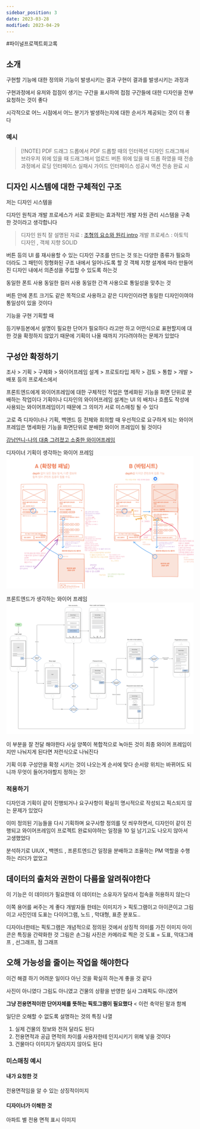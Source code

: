 ```yaml
---
sidebar_position: 3
date: 2023-03-28
modified: 2023-04-29
---
```


#파이널프로젝트회고록

## 소개

구현할 기능에 대한 정의와 기능이 발생시키는 결과
구현이 결과를 발생시키는 과정과

구현과정에서 유저와 접점이 생기는 구간을 표시하여
접점 구간들에 대한 디자인을 전부 요청하는 것이 좋다

시각적으로 어느 시점에서 어느 분기가 발생하는지에 대한
순서가 제공되는 것이 더 좋다

### 예시

> [!NOTE] PDF 드래그 드롭에서 PDF 드롭할 때의 인터렉션 디자인
> 드래그해서 브라우저 위에 있을 때
> 드래그해서 업로드 버튼 위에 있을 때
> 드롭 하였을 때
> 전송과정에서 로딩 인터페이스
> 실패시 가이드 인터페이스
> 성공시 액션
> 전송 완료 시

## 디자인 시스템에 대한 구체적인 구조

저는 디자인 시스템을

디자인 원칙과 개발 프로세스가 서로 호환되는
효과적인 개발 자원 관리 시스템을 구축한 것이라고 생각합니다

> 디자인 원칙 잘 설명된 자료 : [조형의 요소와 원리 intro](https://story.pxd.co.kr/192)
> 개발 프로세스 : 아토믹 디자인 , 객체 지향 SOLID

버튼 등의 UI 를 재사용할 수 있는 디자인 구조를 만드는 것
또는 다양한 종류가 필요하더라도 그 패턴이 정형화된 구조 내에서 일어나도록 할 것
객체 지향 설계에 따라 만들어진 디자인 내에서 의존성을 주입할 수 있도록 하는것

동일한 폰트 사용
동일한 컬러 사용
동일한 간격 사용으로 통일성을 맞추는 것

버튼 안에 폰트 크기도 같은 목적으로 사용하고 같은 디자인이라면 동일한 디자인이여야 통일성이 있을 것이다

기능을 구현 기획할 때

등기부등본에서 설명이 필요한 단어가 필요하다 라고만 하고
어떤식으로 표현할지에 대한 것을 확정하지 않았기 때문에 기획이 나올 때까지
기다려야하는 문제가 있었다

## 구성안 확정하기

조사 > 기획 > 구체화 > 와이어프레임 설계 > 프로토타입 제작 > 검토 > 통합 > 개발 > 배포
등의 프로세스에서

프론트엔드에게 와이어프레임에 대한 구체적인 작업은 명세화된 기능을 화면 단위로 분배하는 작업이다
기획이나 디자인의 와이어프레임 설계는 UI 의 배치나 흐름도 작성에 사용되는 와이어프레임이기 때문에
그 의미가 서로 미스매칭 될 수 있다

고로
즉 디자이너나 기획, 백앤드 등 전체와 회의할 때 우선적으로 요구하게 되는 와이어프레임은
명세화된 기능을 화면단위로 분배한 와이어 프레임이 될 것이다

[강남언니-나의 대충 그려졌고 소중한 와이어프레임](https://blog.gangnamunni.com/post/communication-with-wireframe/)

디자이너 기획이 생각하는 와이어 프레임
![400](file/03-UIUX-Commu-1.png)

프론트엔드가 생각하는 와이어 프레임
![400](file/03-UIUX-Commu.png)

이 부분을 잘 전달 해야한다
사실 양쪽이 복합적으로 녹아든 것이 최종 와이어 프레임이지만 나눠지게 된다면 저런식으로 나눠진다

기획 이후 구성안을 확정 시키는 것이 나오는게 순서에 맞다
순서랑 위치는 바뀌어도 되니까 무엇이 들어가야할지 정하는 것!

### 적용하기

디자인과 기획이 같이 진행되거나 요구사항이 확실히 명시적으로 작성되고 픽스되지 않는 문제가 있었다

이미 정의된 기능들을 다시 기획하며 요구사항 정의를 덧 씌우하면서,
디자인이 같이 진행되고 와이어프레임이 프로젝트 완료되야하는 일정을 10 일 남기고도 나오지 않아서 고생했었다

분석하기로 UIUX , 백엔드 , 프론트엔드간 일정을 분배하고 조율하는 PM 역할을 수행하는 리더가 없었고

## 데이터의 출처와 권한이 다름을 알려줘야한다

이 기능은 이 데이터가 필요한데
이 데이터는 소유자가 달라서 접속을 허용하지 않는다

이쪽 용어를 써주는 게 좋다
개발자들 한테는 이미지가 > 픽토그램이고 아이콘이고 그림이고 사진인데
도표는 다이어그램, 노드 , 막대형, 표준 분포도..

디자이너한테는 픽토그램은 개념적으로 정의된 것에서 상징적 의미를 가진 이미지
아이콘은 특징을 간략화한 것
그림은 손그림
사진은 카메라로 찍은 것
도표 = 도표, 막대그래프 , 선그래프, 점 그래프

## 오해 가능성을 줄이는 작업을 해야한다

이건 해결 하기 어려운 일이다
아닌 것을 확실히 하는게 좋을 것 같다

사진이 아니였다
그림도 아니였고
건물의 상황을 반영한 실사 그래픽도 아니였어

**그냥 전용면적이란 단어자체를 뜻하는 픽토그램이 필요했다** < 이런 축약된 말과 함께

일단은 오해할 수 없도록 설명하는 것의 특징 나열

1. 실제 건물의 정보와 전혀 달라도 된다
2. 전용면적과 공급 면적의 차이를 사용자한테 인지시키기 위해 넣을 것이다
3. 건물마다 이미지가 달라지지 않아도 된다

### 미스매칭 예시

#### 내가 요청한 것

전용면적임을 알 수 있는 상징적이미지

#### 디자이너가 이해한 것

아파트 별 전용 면적 표시 이미지
